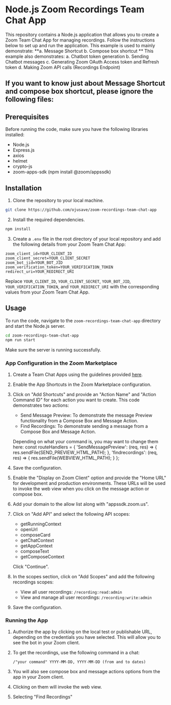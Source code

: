 # Node.js Zoom Recordings Team Chat App

This repository contains a Node.js application that allows you to create a Zoom Team Chat App for managing recordings. Follow the instructions below to set up and run the application. This example is used to mainly demonstrate:
**a. Message Shortcut
b. Compose box shortcut
**
This example also demonstrates: 
a. Chatbot token generation
b. Sending Chatbot messages
c. Generating Zoom OAuth Access token and Refresh token
d. Making Zoom API calls (Recordings Endpoint)

If you want to know just about Message Shortcut and compose box shortcut, please ignore the following files: 
- 

## Prerequisites

Before running the code, make sure you have the following libraries installed:

- Node.js
- Express.js
- axios
- helmet
- crypto-js
- zoom-apps-sdk (npm install @zoom/appssdk)

## Installation

1. Clone the repository to your local machine.

```bash
git clone https://github.com/ojusave/zoom-recordings-team-chat-app
```

2. Install the required dependencies.

```bash
npm install
```

3. Create a `.env` file in the root directory of your local repository and add the following details from your Zoom Team Chat App:

```plaintext
zoom_client_id=YOUR_CLIENT_ID
zoom_client_secret=YOUR_CLIENT_SECRET
zoom_bot_jid=YOUR_BOT_JID
zoom_verification_token=YOUR_VERIFICATION_TOKEN
redirect_uri=YOUR_REDIRECT_URI
```

Replace `YOUR_CLIENT_ID`, `YOUR_CLIENT_SECRET`, `YOUR_BOT_JID`, `YOUR_VERIFICATION_TOKEN`, and `YOUR_REDIRECT_URI` with the corresponding values from your Zoom Team Chat App.

## Usage

To run the code, navigate to the `zoom-recordings-team-chat-app` directory and start the Node.js server.

```bash
cd zoom-recordings-team-chat-app
npm run start
```

Make sure the server is running successfully.

### App Configuration in the Zoom Marketplace

1. Create a Team Chat Apps using the guidelines provided [here](https://developers.zoom.us/docs/team-chat-apps/create/).

2. Enable the App Shortcuts in the Zoom Marketplace configuration.

3. Click on "Add Shortcuts" and provide an "Action Name" and "Action Command ID" for each action you want to create. This code demonstrates two actions:
   - Send Message Preview: To demonstrate the message Preview functionality from a Compose Box and Message Action.
   - Find Recordings: To demonstrate sending a message from a Compose Box and Message Action.

   Depending on what your command is, you may want to change them here:
   const routeHandlers = {
   'SendMessagePreview': (req, res) => {
    res.sendFile(SEND_PREVIEW_HTML_PATH);
   },
   'findrecordings': (req, res) => {
    res.sendFile(WEBVIEW_HTML_PATH);
    }
   }; 

4. Save the configuration.

5. Enable the "Display on Zoom Client" option and provide the "Home URL" for development and production environments. These URLs will be used to invoke the web view when you click on the message action or compose box.

6. Add your domain to the allow list along with "appssdk.zoom.us".

7. Click on "Add API" and select the following API scopes:

   - getRunningContext
   - openUrl
   - composeCard
   - getChatContext
   - getAppContext
   - composeText
   - getComposeContext

   Click "Continue".

8. In the scopes section, click on "Add Scopes" and add the following recordings scopes:

   - View all user recordings: `/recording:read:admin`
   - View and manage all user recordings: `/recording:write:admin`

9. Save the configuration.

### Running the App

1. Authorize the app by clicking on the local test or publishable URL, depending on the credentials you have selected. This will allow you to see the bot in your Zoom client.

2. To get the recordings, use the following command in a chat:

   ```plaintext
   /"your command" YYYY-MM-DD, YYYY-MM-DD (from and to dates)
   ```

3. You will also see compose box and message actions options from the app in your Zoom client.

4. Clicking on them will invoke the web view.

5. Selecting "Find Recordings"
